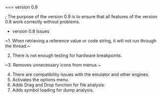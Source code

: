 === version 0.9 

; The purpose of the version 0.9 is to ensure that all features of the version 0.8 work correctly without problems.

* version 0.8 Issues

~1. When retrieving a reference value or code string, it will not run through the thread.~

2. There is not enough testing for hardware breakpoints.

~3. Removes unnecessary icons from menus.~

4. There are compatibility issues with the emulator and other engines.
5. Activates the options menu.
6. Adds Drag and Drop function for file analysis.
7. Adds symbol loading for dump analysis.

